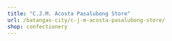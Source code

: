 ```yaml
---
title: "C.J.M. Acosta Pasalubong Store"
url: /batangas-city/c-j-m-acosta-pasalubong-store/
shop: confectionery
---
```

